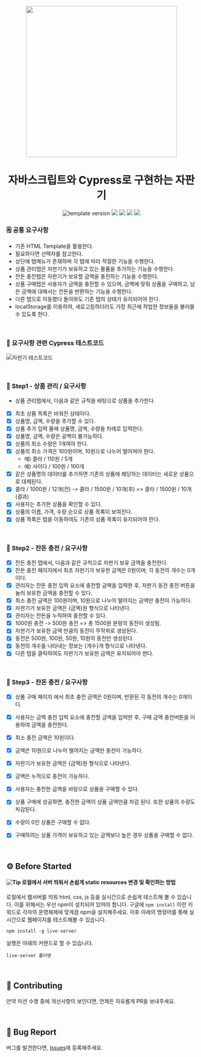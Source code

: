 <p align="middle" >
  <img src="https://nextstep-storage.s3.ap-northeast-2.amazonaws.com/536baaa17ed346bb851cc9f663edb069" width="400">
</p>
  <h1 align="middle">자바스크립트와 Cypress로 구현하는 자판기</h1>
  <p align="middle">
    <img src="https://img.shields.io/badge/version-1.0.0-blue?style=flat-square" alt="template version"/>
    <img src="https://img.shields.io/badge/language-html-red.svg?style=flat-square"/>
    <img src="https://img.shields.io/badge/language-css-blue.svg?style=flat-square"/>
    <img src="https://img.shields.io/badge/language-js-yellow.svg?style=flat-square"/>
    <img src="https://img.shields.io/badge/license-MIT-brightgreen.svg?style=flat-square"/>
  </p>
</p>



### 🗒 공통 요구사항

- 기존 HTML Template을 활용한다.
- 필요하다면 선택자를 참고한다.
- 상단에 탭메뉴가 존재하며 각 탭에 따라 적절한 기능을 수행한다.
- 상품 관리탭은 자판기가 보유하고 있는 물품을 추가하는 기능을 수행한다.
- 잔돈 충전탭은 자판기가 보유할 금액을 충전하는 기능을 수행한다.
- 상품 구매탭은 사용자가 금액을 충전할 수 있으며, 금액에 맞춰 상품을 구매하고, 남은 금액에 대해서는 잔돈을 반환하는 기능을 수행한다.
- 다른 탭으로 이동했다 돌아와도 기존 탭의 상태가 유지되어야 한다.
- localStorage를 이용하여, 새로고침하더라도 가장 최근에 작업한 정보들을 불러올 수 있도록 한다.

</br>

### 📝 요구사항 관련 Cypress 테스트코드

![자판기 테스트코드](/vending-machine-test.gif)

</br>

### 🎯 Step1 - 상품 관리 / 요구사항

- 상품 관리탭에서, 다음과 같은 규칙을 바탕으로 상품을 추가한다.
- [X] 최초 상품 목록은 비워진 상태이다.
- [X] 상품명, 금액, 수량을 추가할 수 있다.
- [X] 상품 추가 입력 폼에 상품명, 금액, 수량을 차례로 입력한다.
- [X] 상품명, 금액, 수량은 공백이 불가능하다.
- [X] 상품의 최소 수량은 1개여야 한다.
- [X] 상품의 최소 가격은 100원이며, 10원으로 나누어 떨어져야 한다.  
    - 예) 콜라 / 110원 / 5개
    - 예) 사이다 / 100원 / 100개
- [X] 같은 상품명의 데이터를 추가하면 기존의 상품에 해당하는 데이터는 새로운 상품으로 대체된다.
- [X] 콜라 / 1000원 / 12개(전) -> 콜라 / 1500원 / 10개(후) => 콜라 / 1500원 / 10개(결과)
- [X] 사용자는 추가한 상품을 확인할 수 있다.
- [X] 상품의 이름, 가격, 수량 순으로 상품 목록이 보여진다.
- [X] 상품 목록은 탭을 이동하여도 기존의 상품 목록이 유지되어야 한다.

</br>

### 🎯 Step2 - 잔돈 충전 / 요구사항

- [X] 잔돈 충전 탭에서, 다음과 같은 규칙으로 자판기 보유 금액을 충전한다.
- [X] 잔돈 충전 페이지에서 최초 자판기가 보유한 금액은 0원이며, 각 동전의 개수는 0개이다.
- [X] 관리자는 잔돈 충전 입력 요소에 충전할 금액을 입력한 후, 자판기 동전 충전 버튼을 눌러 보유한 금액을 충전할 수 있다.
- [X] 최소 충전 금액은 100원이며, 10원으로 나누어 떨어지는 금액만 충전이 가능하다.
- [X] 자판기가 보유한 금액은 {금액}원 형식으로 나타낸다.
- [X] 관리자는 잔돈을 누적하여 충전할 수 있다.
- [X] 1000원 충전 -> 500원 충전 => 총 1500원 분량의 동전이 생성됨.
- [X] 자판기가 보유한 금액 만큼의 동전이 무작위로 생성된다.
- [X] 동전은 500원, 100원, 50원, 10원의 동전만 생성된다.
- [X] 동전의 개수를 나타내는 정보는 {개수}개 형식으로 나타낸다.
- [X] 다른 탭을 클릭하여도 자판기가 보유한 금액은 유지되어야 한다.

</br>

### 🎯 Step3 - 잔돈 충전 / 요구사항
- [X] 상품 구매 페이지 에서 최초 충전 금액은 0원이며, 반환된 각 동전의 개수는 0개이다.

- [X] 사용자는 금액 충전 입력 요소에 충전할 금액을 입력한 후, 구매 금액 충전버튼을 이용하여 금액을 충전한다.

- [X] 최소 충전 금액은 10원이다.
- [X] 금액은 10원으로 나누어 떨어지는 금액만 충전이 가능하다.
- [X] 자판기가 보유한 금액은 {금액}원 형식으로 나타낸다. 
- [X] 금액은 누적으로 충전이 가능하다.
- [X] 사용자는 충전한 금액을 바탕으로 상품을 구매할 수 있다.
- [X] 상품 구매에 성공하면, 충전한 금액이 상품 금액만큼 차감 된다. 또한 상품의 수량도 차감된다.
- [X] 수량이 0인 상품은 구매할 수 없다.
- [X] 구매하려는 상품 가격이 보유하고 있는 금액보다 높은 경우 상품을 구매할 수 없다.

</br>

## ⚙️ Before Started

#### <img alt="Tip" src="https://img.shields.io/static/v1.svg?label=&message=Tip&style=flat-square&color=673ab8"> 로컬에서 서버 띄워서 손쉽게 static resources 변경 및 확인하는 방법

로컬에서 웹서버를 띄워 html, css, js 등을 실시간으로 손쉽게 테스트해 볼 수 있습니다. 이를 위해서는 우선 npm이 설치되어 있어야 합니다. 구글에 `npm install` 이란 키워드로 각자의 운영체제에 맞게끔 npm을 설치해주세요. 이후 아래의 명령어를 통해 실시간으로 웹페이지를 테스트해볼 수 있습니다.

```
npm install -g live-server
```

실행은 아래의 커맨드로 할 수 있습니다.

```
live-server 폴더명
```

<br/>

## 👏 Contributing

만약 미션 수행 중에 개선사항이 보인다면, 언제든 자유롭게 PR을 보내주세요.

<br/>

## 🐞 Bug Report

버그를 발견한다면, [Issues](https://github.com/next-step/js-vending-machine/issues)에 등록해주세요.

<br/>
